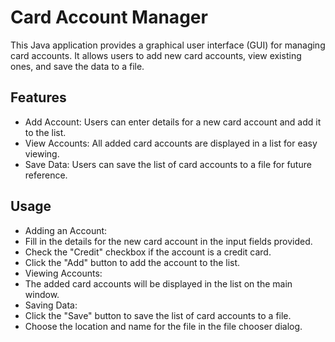 # Card Account Manager
This Java application provides a graphical user interface (GUI) for managing card accounts. It allows users to add new card accounts, view existing ones, and save the data to a file.

## Features
- Add Account: Users can enter details for a new card account and add it to the list.
- View Accounts: All added card accounts are displayed in a list for easy viewing.
- Save Data: Users can save the list of card accounts to a file for future reference.
##  Usage
- Adding an Account:
- Fill in the details for the new card account in the input fields provided.
- Check the "Credit" checkbox if the account is a credit card.
- Click the "Add" button to add the account to the list.
- Viewing Accounts:
- The added card accounts will be displayed in the list on the main window.
- Saving Data:
- Click the "Save" button to save the list of card accounts to a file.
- Choose the location and name for the file in the file chooser dialog.
